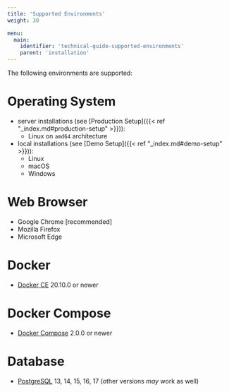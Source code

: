 ```yaml
---
title: 'Supported Environments'
weight: 30

menu:
  main:
    identifier: 'technical-guide-supported-environments'
    parent: 'installation'
---
```


The following environments are supported:

# Operating System

- server installations (see [Production Setup]({{< ref "_index.md#production-setup" >}})):
  - Linux on `amd64` architecture
- local installations (see [Demo Setup]({{< ref "_index.md#demo-setup" >}})):
  - Linux
  - macOS
  - Windows

# Web Browser

- Google Chrome [recommended]
- Mozilla Firefox
- Microsoft Edge

# Docker

- [Docker CE](https://docs.docker.com/install/) 20.10.0 or newer

# Docker Compose

- [Docker Compose](https://docs.docker.com/compose/) 2.0.0 or newer

# Database

- [PostgreSQL](https://www.postgresql.org/) 13, 14, 15, 16, 17 (other versions _may_ work as well)
